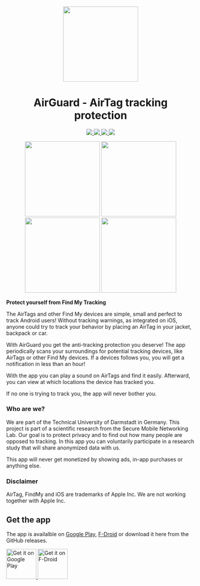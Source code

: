 <h5 align="center"><img src="https://github.com/seemoo-lab/AirGuard/blob/main/fastlane/metadata/android/en-US/images/icon.png" width="200px"></h5>
<h1 align="center">AirGuard - AirTag tracking protection</h1>

<p align="center">
  <a href="https://github.com/seemoo-lab/AirGuard/releases">
    <img src="https://img.shields.io/github/release/seemoo-lab/AirGuard.svg?logo=github" />
  </a>
  <a href="https://f-droid.org/packages/de.seemoo.at_tracking_detection">
    <img src="https://img.shields.io/f-droid/v/de.seemoo.at_tracking_detection.svg" />
  </a>
  <a href="https://play.google.com/store/apps/details?id=de.seemoo.at_tracking_detection.release">
    <img src="https://img.shields.io/endpoint?color=green&logo=google-play&logoColor=green&url=https%3A%2F%2Fplayshields.herokuapp.com%2Fplay%3Fi%3Dde.seemoo.at_tracking_detection.release%26l%3DGoogle%2520Play%26m%3D%24version" />
  </a>
  <img src="https://github.com/seemoo-lab/AirGuard/actions/workflows/android.yml/badge.svg" />
 </p>

<p align="center">
  <img src="https://imgur.com/o3vOjmo.png" width=200px>
  <img src="https://imgur.com/N7o6ZPr.png" width=200px>
  <img src="https://imgur.com/G6Hc3HR.png" width=200px>
  <img src="https://imgur.com/7UgadbH.png" width=200px>
</p>

**Protect yourself from Find My Tracking**

The AirTags and other Find My devices are simple, small and perfect to track Android users! 
Without tracking warnings, as integrated on iOS, anyone could try to track your behavior by placing an AirTag in your jacket, backpack or car. 

With AirGuard you get the anti-tracking protection you deserve! 
The app periodically scans your surroundings for potential tracking devices, like AirTags or other Find My devices. 
If a devices follows you, you will get a notification in less than an hour! 

With the app you can play a sound on AirTags and find it easily. Afterward, you can view at which locations the device has tracked you. 

If no one is trying to track you, the app will never bother you. 

###  Who are we? 
We are part of the Technical University of Darmstadt in Germany. This project is part of a scientific research from the Secure Mobile Networking Lab. Our goal is to protect privacy and to find out how many people are opposed to tracking.
In this app you can voluntarily participate in a research study that will share anonymized data with us. 

This app will never get monetized by showing ads, in-app purchases or anything else. 

### Disclaimer
AirTag, FindMy and iOS are trademarks of Apple Inc. 
We are not working together with Apple Inc.

## Get the app 
The app is availalble on [Google Play](https://play.google.com/store/apps/details?id=de.seemoo.at_tracking_detection.release), [F-Droid](https://f-droid.org/packages/de.seemoo.at_tracking_detection) or download it here from the GitHub releases.

<a href='https://play.google.com/store/apps/details?id=de.seemoo.at_tracking_detection.release' target="_blank" rel="noopener noreferrer">
  <img alt='Get it on Google Play' src='https://play.google.com/intl/en_us/badges/static/images/badges/en_badge_web_generic.png' height="80"/>
</a>
<a href="https://f-droid.org/packages/de.seemoo.at_tracking_detection" target="_blank" rel="noopener noreferrer">
    <img src="https://fdroid.gitlab.io/artwork/badge/get-it-on.png"
    alt="Get it on F-Droid"
    height="80">
</a>

